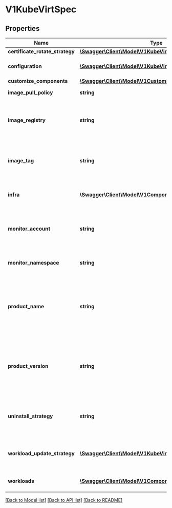 # V1KubeVirtSpec

## Properties
Name | Type | Description | Notes
------------ | ------------- | ------------- | -------------
**certificate_rotate_strategy** | [**\Swagger\Client\Model\V1KubeVirtCertificateRotateStrategy**](V1KubeVirtCertificateRotateStrategy.md) |  | [optional] 
**configuration** | [**\Swagger\Client\Model\V1KubeVirtConfiguration**](V1KubeVirtConfiguration.md) | holds kubevirt configurations. same as the virt-configMap | [optional] 
**customize_components** | [**\Swagger\Client\Model\V1CustomizeComponents**](V1CustomizeComponents.md) |  | [optional] 
**image_pull_policy** | **string** | The ImagePullPolicy to use. | [optional] 
**image_registry** | **string** | The image registry to pull the container images from Defaults to the same registry the operator&#39;s container image is pulled from. | [optional] 
**image_tag** | **string** | The image tag to use for the continer images installed. Defaults to the same tag as the operator&#39;s container image. | [optional] 
**infra** | [**\Swagger\Client\Model\V1ComponentConfig**](V1ComponentConfig.md) | selectors and tolerations that should apply to KubeVirt infrastructure components | [optional] 
**monitor_account** | **string** | The name of the Prometheus service account that needs read-access to KubeVirt endpoints Defaults to prometheus-k8s | [optional] 
**monitor_namespace** | **string** | The namespace Prometheus is deployed in Defaults to openshift-monitor | [optional] 
**product_name** | **string** | Designate the apps.kubevirt.io/part-of label for KubeVirt components. Useful if KubeVirt is included as part of a product. If ProductName is not specified, the part-of label will be omitted. | [optional] 
**product_version** | **string** | Designate the apps.kubevirt.io/version label for KubeVirt components. Useful if KubeVirt is included as part of a product. If ProductVersion is not specified, KubeVirt&#39;s version will be used. | [optional] 
**uninstall_strategy** | **string** | Specifies if kubevirt can be deleted if workloads are still present. This is mainly a precaution to avoid accidental data loss | [optional] 
**workload_update_strategy** | [**\Swagger\Client\Model\V1KubeVirtWorkloadUpdateStrategy**](V1KubeVirtWorkloadUpdateStrategy.md) | WorkloadUpdateStrategy defines at the cluster level how to handle automated workload updates | [optional] 
**workloads** | [**\Swagger\Client\Model\V1ComponentConfig**](V1ComponentConfig.md) | selectors and tolerations that should apply to KubeVirt workloads | [optional] 

[[Back to Model list]](../README.md#documentation-for-models) [[Back to API list]](../README.md#documentation-for-api-endpoints) [[Back to README]](../README.md)


